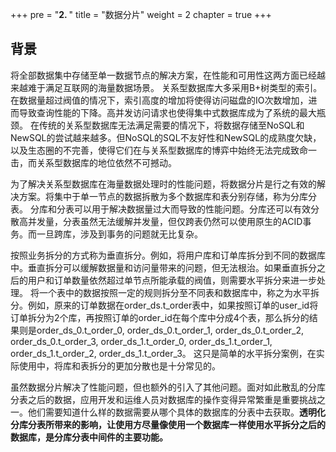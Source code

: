 +++
pre = "<b>2. </b>"
title = "数据分片"
weight = 2
chapter = true
+++

## 背景

将全部数据集中存储至单一数据节点的解决方案，在性能和可用性这两方面已经越来越难于满足互联网的海量数据场景。
关系型数据库大多采用B+树类型的索引。在数据量超过阀值的情况下，索引高度的增加将使得访问磁盘的IO次数增加，进而导致查询性能的下降。高并发访问请求也使得集中式数据库成为了系统的最大瓶颈。
在传统的关系型数据库无法满足需要的情况下，将数据存储至NoSQL和NewSQL的尝试越来越多。但NoSQL的SQL不友好性和NewSQL的成熟度欠缺，以及生态圈的不完善，使得它们在与关系型数据库的博弈中始终无法完成致命一击，而关系型数据库的地位依然不可撼动。

为了解决关系型数据库在海量数据处理时的性能问题，将数据分片是行之有效的解决方案。将集中于单一节点的数据拆散为多个数据库和表分别存储，称为分库分表。
分库和分表可以用于解决数据量过大而导致的性能问题。分库还可以有效分散高并发量，分表虽然无法缓解并发量，但仅跨表仍然可以使用原生的ACID事务。而一旦跨库，涉及到事务的问题就无比复杂。

按照业务拆分的方式称为垂直拆分。例如，将用户库和订单库拆分到不同的数据库中。垂直拆分可以缓解数据量和访问量带来的问题，但无法根治。如果垂直拆分之后的用户和订单数量依然超过单节点所能承载的阀值，则需要水平拆分来进一步处理。
将一个表中的数据按照一定的规则拆分至不同表和数据库中，称之为水平拆分。例如，原来的订单数据在order_ds.t_order表中，如果按照订单的user_id将订单拆分为2个库，再按照订单的order_id在每个库中分成4个表，那么拆分的结果则是order_ds_0.t_order_0, order_ds_0.t_order_1, order_ds_0.t_order_2, order_ds_0.t_order_3, order_ds_1.t_order_0, order_ds_1.t_order_1, order_ds_1.t_order_2, order_ds_1.t_order_3。
这只是简单的水平拆分案例，在实际使用中，将库和表拆分的更加分散也是十分常见的。

虽然数据分片解决了性能问题，但也额外的引入了其他问题。面对如此散乱的分库分表之后的数据，应用开发和运维人员对数据库的操作变得异常繁重是重要挑战之一。他们需要知道什么样的数据需要从哪个具体的数据库的分表中去获取。**透明化分库分表所带来的影响，让使用方尽量像使用一个数据库一样使用水平拆分之后的数据库，是分库分表中间件的主要功能。**
